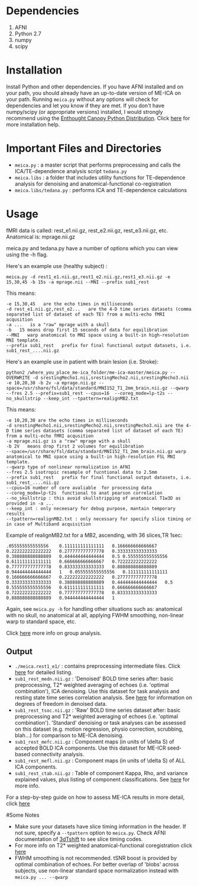 
# Dependencies

1. AFNI
2. Python 2.7
3. numpy
4. scipy


# Installation

Install Python and other dependencies. If you have AFNI installed and on your path, you should already have an up-to-date version of ME-ICA on your path. Running `meica.py` without any options will check for dependencies and let you know if they are met. If you don't have numpy/scipy (or appropriate versions) installed, I would strongly recommend using the [Enthought Canopy Python Distribution](https://www.enthought.com/downloads/). Click [here](http://wiki.org/installing.html) for more installation help.

# Important Files and Directories

- `meica.py` : a master script that performs preprocessing and calls the ICA/TE-dependence analysis script `tedana.py`
- `meica.libs` : a folder that includes utility functions for TE-dependence analysis for denoising and anatomical-functional co-registration
- `meica.libs/tedana.py` : performs ICA and TE-dependence calculations

# Usage

fMRI data is called: 		rest_e1.nii.gz, rest_e2.nii.gz, rest_e3.nii.gz, etc. 
Anatomical is:		mprage.nii.gz

meica.py and tedana.py have a number of options which you can view using the -h flag. 

Here's an example use (healthy subject) :

    meica.py -d rest1_e1.nii.gz,rest1_e2.nii.gz,rest1_e3.nii.gz -e 15,30,45 -b 15s -a mprage.nii --MNI --prefix sub1_rest

This means:

    -e 15,30,45   are the echo times in milliseconds
    -d rest_e1.nii.gz,rest_e2...   are the 4-D time series datasets (comma separated list of dataset of each TE) from a multi-echo fMRI acqusition
    -a ...   is a "raw" mprage with a skull
    -b   15 means drop first 15 seconds of data for equilibration
    --MNI   warp anatomical to MNI space using a built-in high-resolution MNI template. 
	--prefix sub1_rest   prefix for final functional output datasets, i.e. sub1_rest_....nii.gz

Here's an example use in patient with brain lesion (i.e. Stroke):

    python2 /where_you_place_me-ica_folder/me-ica-master/meica.py --OVERWRITE -d srestingMecho1.nii,srestingMecho2.nii,srestingMecho3.nii -e 10,20,30 -b 2v -a mprage.nii.gz --space=/usr/share/fsl/data/standard/MNI152_T1_2mm_brain.nii.gz --qwarp --fres 2.5 --prefix=sub1_rest --cpus=16  --coreg_mode=lp-t2s --no_skullstrip --keep_int --tpattern=realignMB2.txt

This means:

    -e 10,20,30 are the echo times in milliseconds    
    -d srestingMecho1.nii,srestingMecho2.nii,srestingMecho3.nii are the 4-D time series datasets (comma separated list of dataset of each TE) from a multi-echo fMRI acqusition
    -a mprage.nii.gz is a "raw" mprage with a skull
    -b 2V   means drop first 2 volumes for equilibration
    --space=/usr/share/fsl/data/standard/MNI152_T1_2mm_brain.nii.gz warp anatomical to MNI space using a built-in high-resolution FSL MNI template. 
    --qwarp type of nonlinear normalization in AFNI
    --fres 2.5 isotropic resample of fucntional data to 2.5mm
    --prefix sub1_rest   prefix for final functional output datasets, i.e. sub1_rest_....nii.gz
    --cpus=16 number of core avaliable  for processing data
    --coreg_mode=lp-t2s  functional to anat pearson correlation
    --no_skullstrip : this avoid skullstripping of anatomical T1w3D as provided in -a ...
    --keep_int : only neceesary for debug purpose, mantain temporary results
    --tpattern=realignMB2.txt : only necessary for specify slice timing or in case of Multiband acquisition
    
  Example of realignMB2.txt for a MB2, ascending, with 36 slices,TR 1sec:
    
    .055555555555556	0.111111111111111	0.166666666666667	0.222222222222222	0.277777777777778	0.333333333333333	0.388888888888889	0.444444444444444	0.5	0.555555555555556	0.611111111111111	0.666666666666667	0.722222222222222	0.777777777777778	0.833333333333333	0.888888888888889	0.944444444444444	1	0.055555555555556	0.111111111111111	0.166666666666667	0.222222222222222	0.277777777777778	0.333333333333333	0.388888888888889	0.444444444444444	0.5	0.555555555555556	0.611111111111111	0.666666666666667	0.722222222222222	0.777777777777778	0.833333333333333	0.888888888888889	0.944444444444444	1	
	
Again, see `meica.py -h` for handling other situations such as: anatomical with no skull, no anatomical at all, applying FWHM smoothing, non-linear warp to standard space, etc.

Click [here](http://wiki.org/group_analysis.html) more info on group analysis.

## Output

- `./meica.rest1_e1/` : contains preprocessing intermediate files. Click [here](http://wiki.org/meica_preprocessing.html) for detailed listing.
- `sub1_rest_medn.nii.gz` : 'Denoised' BOLD time series after: basic preprocessing, T2* weighted averaging of echoes (i.e. 'optimal combination'), ICA denoising. Use this dataset for task analysis and resting state time series correlation analysis. See [here](http://wiki.org/viewing_results.html#dof) for information on degrees of freedom in denoised data.
- `sub1_rest_tsoc.nii.gz` : 'Raw' BOLD time series dataset after: basic preprocessing and T2* weighted averaging of echoes (i.e. 'optimal combination'). 'Standard' denoising or task analyses can be assessed on this dataset (e.g. motion regression, physio correction, scrubbing, blah...) for comparison to ME-ICA denoising.
- `sub1_rest_mefc.nii.gz` : Component maps (in units of \delta S) of accepted BOLD ICA components. Use this dataset for ME-ICR seed-based connectivity analysis.
- `sub1_rest_mefl.nii.gz` : Component maps (in units of \delta S) of ALL ICA components.
- `sub1_rest_ctab.nii.gz` : Table of component Kappa, Rho, and variance explained values, plus listing of component classifications. See [here](http://wiki.org/viewing_results.html#kappa_spectra) for more info.

For a step-by-step guide on how to assess ME-ICA results in more detail, click [here](http://wiki.org/viewing_results.html)

#Some Notes

- Make sure your datasets have slice timing information in the header. If not sure, specify a `--tpattern` option to `meica.py`. Check AFNI documentation of [3dTshift](http://afni.nimh.nih.gov/pub/dist/doc/program_help/3dTshift.html) to see slice timing codes.
- For more info on T2* weighted anatomical-functional coregistration click [here](http://wiki.org/meica_alignp_mepi_anat.html)
- FWHM smoothing is not recommended. tSNR boost is provided by optimal combination of echoes. For better overlap of 'blobs' across subjects, use non-linear standard space normalization instead with `meica.py ... --qwarp`